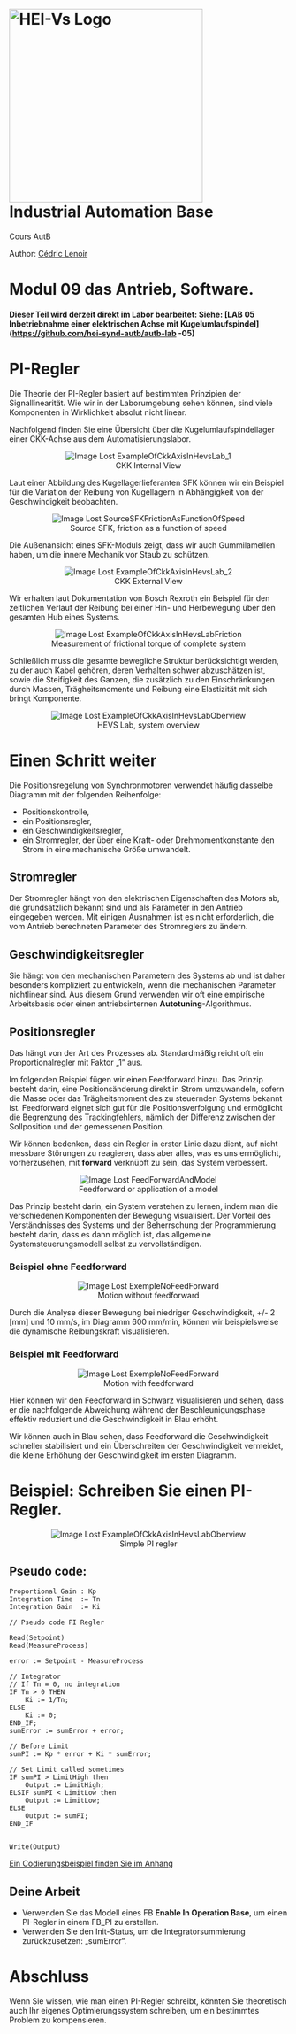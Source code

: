 <h1 align="left">
  <br>
  <img src="./img/hei-en.png" alt="HEI-Vs Logo" width="350">
  <br>
  Industrial Automation Base
  <br>
</h1>

Cours AutB

Author: [Cédric Lenoir](mailto:cedric.lenoir@hevs.ch)

# Modul 09 das Antrieb, Software.

#### Dieser Teil wird derzeit direkt im Labor bearbeitet: Siehe: [LAB 05 Inbetriebnahme einer elektrischen Achse mit Kugelumlaufspindel](https://github.com/hei-synd-autb/autb-lab -05)

# PI-Regler
Die Theorie der PI-Regler basiert auf bestimmten Prinzipien der Signallinearität. Wie wir in der Laborumgebung sehen können, sind viele Komponenten in Wirklichkeit absolut nicht linear.

Nachfolgend finden Sie eine Übersicht über die Kugelumlaufspindellager einer CKK-Achse aus dem Automatisierungslabor.

<figure align="center">
    <img src="./SpeedRegulation/ExampleOfCkkAxisInHevsLab_1.png"
         alt="Image Lost ExampleOfCkkAxisInHevsLab_1">
    <figcaption>CKK Internal View</figcaption>
</figure>


Laut einer Abbildung des Kugellagerlieferanten SFK können wir ein Beispiel für die Variation der Reibung von Kugellagern in Abhängigkeit von der Geschwindigkeit beobachten.

<figure align="center">
    <img src="./SpeedRegulation/SourceSFKFrictionAsFunctionOfSpeed.png"
         alt="Image Lost SourceSFKFrictionAsFunctionOfSpeed">
    <figcaption>Source SFK, friction as a function of speed</figcaption>
</figure>

Die Außenansicht eines SFK-Moduls zeigt, dass wir auch Gummilamellen haben, um die innere Mechanik vor Staub zu schützen.

<figure align="center">
    <img src="./SpeedRegulation/ExampleOfCkkAxisInHevsLab_2.png"
         alt="Image Lost ExampleOfCkkAxisInHevsLab_2">
    <figcaption>CKK External View</figcaption>
</figure>

Wir erhalten laut Dokumentation von Bosch Rexroth ein Beispiel für den zeitlichen Verlauf der Reibung bei einer Hin- und Herbewegung über den gesamten Hub eines Systems.

<figure align="center">
    <img src="./SpeedRegulation/ExampleOfCkkAxisInHevsLabFriction.png"
         alt="Image Lost ExampleOfCkkAxisInHevsLabFriction">
    <figcaption>Measurement of frictional torque of complete system</figcaption>
</figure>

Schließlich muss die gesamte bewegliche Struktur berücksichtigt werden, zu der auch Kabel gehören, deren Verhalten schwer abzuschätzen ist, sowie die Steifigkeit des Ganzen, die zusätzlich zu den Einschränkungen durch Massen, Trägheitsmomente und Reibung eine Elastizität mit sich bringt Komponente.

<figure align="center">
    <img src="./SpeedRegulation/ExampleOfCkkAxisInHevsLabOberview.jpg"
         alt="Image Lost ExampleOfCkkAxisInHevsLabOberview">
    <figcaption>HEVS Lab, system overview</figcaption>
</figure>

# Einen Schritt weiter
Die Positionsregelung von Synchronmotoren verwendet häufig dasselbe Diagramm mit der folgenden Reihenfolge:
- Positionskontrolle,
- ein Positionsregler,
- ein Geschwindigkeitsregler,
- ein Stromregler, der über eine Kraft- oder Drehmomentkonstante den Strom in eine mechanische Größe umwandelt.

## Stromregler
Der Stromregler hängt von den elektrischen Eigenschaften des Motors ab, die grundsätzlich bekannt sind und als Parameter in den Antrieb eingegeben werden. Mit einigen Ausnahmen ist es nicht erforderlich, die vom Antrieb berechneten Parameter des Stromreglers zu ändern.

## Geschwindigkeitsregler
Sie hängt von den mechanischen Parametern des Systems ab und ist daher besonders kompliziert zu entwickeln, wenn die mechanischen Parameter nichtlinear sind. Aus diesem Grund verwenden wir oft eine empirische Arbeitsbasis oder einen antriebsinternen **Autotuning**-Algorithmus.

## Positionsregler
Das hängt von der Art des Prozesses ab. Standardmäßig reicht oft ein Proportionalregler mit Faktor „1“ aus.

Im folgenden Beispiel fügen wir einen Feedforward hinzu.
Das Prinzip besteht darin, eine Positionsänderung direkt in Strom umzuwandeln, sofern die Masse oder das Trägheitsmoment des zu steuernden Systems bekannt ist. Feedforward eignet sich gut für die Positionsverfolgung und ermöglicht die Begrenzung des Trackingfehlers, nämlich der Differenz zwischen der Sollposition und der gemessenen Position.

Wir können bedenken, dass ein Regler in erster Linie dazu dient, auf nicht messbare Störungen zu reagieren, dass aber alles, was es uns ermöglicht, vorherzusehen, mit **forward** verknüpft zu sein, das System verbessert.

<figure align="center">
    <img src="./SpeedRegulation/FeedForwardAndModel.png"
         alt="Image Lost FeedForwardAndModel">
    <figcaption>Feedforward or application of a model</figcaption>
</figure>

Das Prinzip besteht darin, ein System verstehen zu lernen, indem man die verschiedenen Komponenten der Bewegung visualisiert. Der Vorteil des Verständnisses des Systems und der Beherrschung der Programmierung besteht darin, dass es dann möglich ist, das allgemeine Systemsteuerungsmodell selbst zu vervollständigen.

### Beispiel **ohne** Feedforward
<figure align="center">
    <img src="./SpeedRegulation/ExempleNoFeedForward.png"
         alt="Image Lost ExempleNoFeedForward">
    <figcaption>Motion without feedforward</figcaption>
</figure>

Durch die Analyse dieser Bewegung bei niedriger Geschwindigkeit, +/- 2 [mm] und 10 mm/s, im Diagramm 600 mm/min, können wir beispielsweise die dynamische Reibungskraft visualisieren.

### Beispiel **mit** Feedforward
<figure align="center">
    <img src="./SpeedRegulation/ExempleWithFeedForward.png"
         alt="Image Lost ExempleNoFeedForward">
    <figcaption>Motion with feedforward</figcaption>
</figure>

Hier können wir den Feedforward in Schwarz visualisieren und sehen, dass er die nachfolgende Abweichung während der Beschleunigungsphase effektiv reduziert und die Geschwindigkeit in Blau erhöht.

Wir können auch in Blau sehen, dass Feedforward die Geschwindigkeit schneller stabilisiert und ein Überschreiten der Geschwindigkeit vermeidet, die kleine Erhöhung der Geschwindigkeit im ersten Diagramm.

# Beispiel: Schreiben Sie einen PI-Regler.

<figure align="center">
    <img src="./SpeedRegulation/SimpleExampleOfPiController.png"
         alt="Image Lost ExampleOfCkkAxisInHevsLabOberview">
    <figcaption>Simple PI regler</figcaption>
</figure>


## Pseudo code:
```iecst
Proportional Gain : Kp
Integration Time  := Tn
Integration Gain  := Ki

// Pseudo code PI Regler

Read(Setpoint)
Read(MeasureProcess)

error := Setpoint - MeasureProcess

// Integrator
// If Tn = 0, no integration
IF Tn > 0 THEN
	Ki := 1/Tn;
ELSE
	Ki := 0;
END_IF;
sumError := sumError + error;

// Before Limit
sumPI := Kp * error + Ki * sumError;

// Set Limit called sometimes 
IF sumPI > LimitHigh then
	Output := LimitHigh;
ELSIF sumPI < LimitLow then
	Output := LimitLow;	
ELSE
	Output := sumPI;
END_IF


Write(Output)
```
[Ein Codierungsbeispiel finden Sie im Anhang](Function%20Block%20PI%20Regler.md)

## Deine Arbeit
- Verwenden Sie das Modell eines FB **Enable In Operation Base**, um einen PI-Regler in einem FB_PI zu erstellen.
- Verwenden Sie den Init-Status, um die Integratorsummierung zurückzusetzen: „sumError“.

# Abschluss
Wenn Sie wissen, wie man einen PI-Regler schreibt, könnten Sie theoretisch auch Ihr eigenes Optimierungssystem schreiben, um ein bestimmtes Problem zu kompensieren.